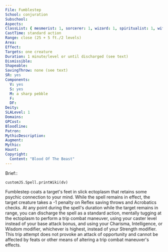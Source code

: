 ```yaml
---
File: Fumblestep
School: conjuration
Subschool: 
Aspects: 
ClassList: { mesmerist: 1, sorcerer: 1, wizard: 1, spiritualist: 1, witch: 1 }
CastTime: standard action
Range: close (25 + 5 ft./2 levels)
Area: 
Effect: 
Targets: one creature
Duration: 1 minute/level or until discharged (see text)
Dismissible: 
Shapeable: 
SavingThrow: none (see text)
SR: yes
Components:
  V: yes
  S: yes
  M: a sharp pebble
  F: 
  DF: 
Deity: 
SLALevel: 1
Domains: 
GPCost: 
Bloodline: 
Patron: 
MythicDescription: 
Augment: 
Mythic: 
Haunt: 
Copyright:
  Content: "Blood Of The Beast"
---
```

Brief:: 

```dataviewjs
customJS.Spell.printWiki(dv)
```

Fumblestep coats a target's feet in slick ectoplasm that retains some psychic connection to your mind. While the spell remains in effect, the target creature takes a -1 penalty on Reflex saving throws and Acrobatics checks.  At any point during the spell's duration while the target remains in range, you can discharge the spell as a standard action, mentally tugging at the ectoplasm to perform a trip combat maneuver, using your caster level instead of your base attack bonus, and using your Charisma, Intelligence, or Wisdom modifier, whichever is highest, instead of your Strength modifier. This trip attempt does not provoke an attack of opportunity and cannot be affected by feats or other means of altering a trip combat maneuver's effects.

